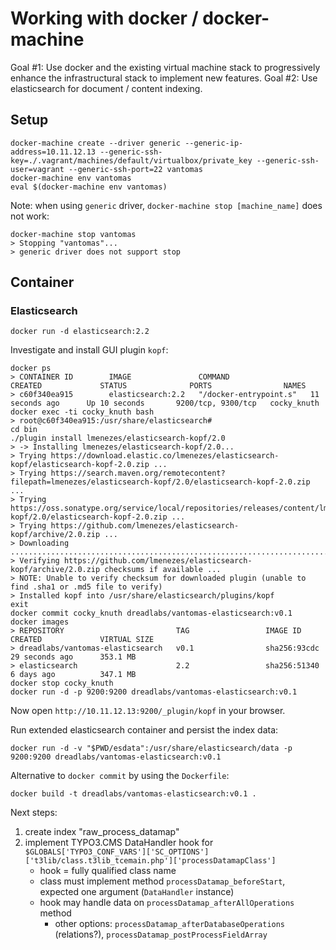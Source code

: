 # Working with docker / docker-machine

Goal #1: Use docker and the existing virtual machine stack to progressively enhance the infrastructural stack to implement new features.
Goal #2: Use elasticsearch for document / content indexing.

## Setup

    docker-machine create --driver generic --generic-ip-address=10.11.12.13 --generic-ssh-key=./.vagrant/machines/default/virtualbox/private_key --generic-ssh-user=vagrant --generic-ssh-port=22 vantomas
    docker-machine env vantomas
    eval $(docker-machine env vantomas)

Note: when using `generic` driver, `docker-machine stop [machine_name]` does not work:

    docker-machine stop vantomas
    > Stopping "vantomas"...
    > generic driver does not support stop

## Container

### Elasticsearch

    docker run -d elasticsearch:2.2

Investigate and install GUI plugin `kopf`:

    docker ps
    > CONTAINER ID        IMAGE               COMMAND                  CREATED             STATUS              PORTS                NAMES
    > c60f340ea915        elasticsearch:2.2   "/docker-entrypoint.s"   11 seconds ago      Up 10 seconds       9200/tcp, 9300/tcp   cocky_knuth
    docker exec -ti cocky_knuth bash
    > root@c60f340ea915:/usr/share/elasticsearch#
    cd bin
    ./plugin install lmenezes/elasticsearch-kopf/2.0
    > -> Installing lmenezes/elasticsearch-kopf/2.0...
    > Trying https://download.elastic.co/lmenezes/elasticsearch-kopf/elasticsearch-kopf-2.0.zip ...
    > Trying https://search.maven.org/remotecontent?filepath=lmenezes/elasticsearch-kopf/2.0/elasticsearch-kopf-2.0.zip ...
    > Trying https://oss.sonatype.org/service/local/repositories/releases/content/lmenezes/elasticsearch-kopf/2.0/elasticsearch-kopf-2.0.zip ...
    > Trying https://github.com/lmenezes/elasticsearch-kopf/archive/2.0.zip ...
    > Downloading .........................................................................................................................................................................................................................................................................................................................................................DONE
    > Verifying https://github.com/lmenezes/elasticsearch-kopf/archive/2.0.zip checksums if available ...
    > NOTE: Unable to verify checksum for downloaded plugin (unable to find .sha1 or .md5 file to verify)
    > Installed kopf into /usr/share/elasticsearch/plugins/kopf
    exit
    docker commit cocky_knuth dreadlabs/vantomas-elasticsearch:v0.1
    docker images
    > REPOSITORY                         TAG                 IMAGE ID            CREATED             VIRTUAL SIZE
    > dreadlabs/vantomas-elasticsearch   v0.1                sha256:93cdc        29 seconds ago      353.1 MB
    > elasticsearch                      2.2                 sha256:51340        6 days ago          347.1 MB
    docker stop cocky_knuth
    docker run -d -p 9200:9200 dreadlabs/vantomas-elasticsearch:v0.1

Now open `http://10.11.12.13:9200/_plugin/kopf` in your browser.

Run extended elasticsearch container and persist the index data:

    docker run -d -v "$PWD/esdata":/usr/share/elasticsearch/data -p 9200:9200 dreadlabs/vantomas-elasticsearch:v0.1

Alternative to `docker commit` by using the `Dockerfile`:

    docker build -t dreadlabs/vantomas-elasticsearch:v0.1 .

Next steps:

  1. create index "raw_process_datamap"
  2. implement TYPO3.CMS DataHandler hook for `$GLOBALS['TYPO3_CONF_VARS']['SC_OPTIONS']['t3lib/class.t3lib_tcemain.php']['processDatamapClass']`
     - hook = fully qualified class name
     - class must implement method `processDatamap_beforeStart`, expected one argument (`DataHandler` instance)
     - hook may handle data on `processDatamap_afterAllOperations` method
       - other options: `processDatamap_afterDatabaseOperations` (relations?), `processDatamap_postProcessFieldArray`
